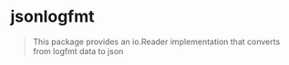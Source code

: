 # jsonlogfmt

> This package provides an io.Reader implementation that converts from logfmt data to json

